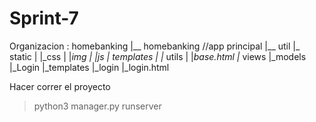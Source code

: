 # Sprint-7
Organizacion : 
homebanking 
 |__ homebanking //app principal
 |__ util 
     |_ static
     | |_css
     | |_img
     | |_js
     |_ templates 
     |  |_ utils
     |   |_base.html
     |_ views
     |_models
 |_Login 
   |_templates
     |_login
       |_login.html

Hacer correr el proyecto 
 > python3 manager.py runserver
